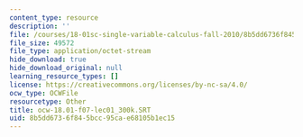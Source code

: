 ```yaml
---
content_type: resource
description: ''
file: /courses/18-01sc-single-variable-calculus-fall-2010/8b5dd6736f845bcc95cae68105b1ec15_ocw-18.01-f07-lec01_300k.SRT
file_size: 49572
file_type: application/octet-stream
hide_download: true
hide_download_original: null
learning_resource_types: []
license: https://creativecommons.org/licenses/by-nc-sa/4.0/
ocw_type: OCWFile
resourcetype: Other
title: ocw-18.01-f07-lec01_300k.SRT
uid: 8b5dd673-6f84-5bcc-95ca-e68105b1ec15
---
```

